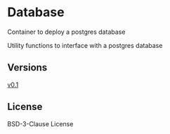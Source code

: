 # Database

Container to deploy a postgres database

Utility functions to interface with a postgres database


## Versions

[v0.1](./v0.1/README.md)

## License

BSD-3-Clause License
